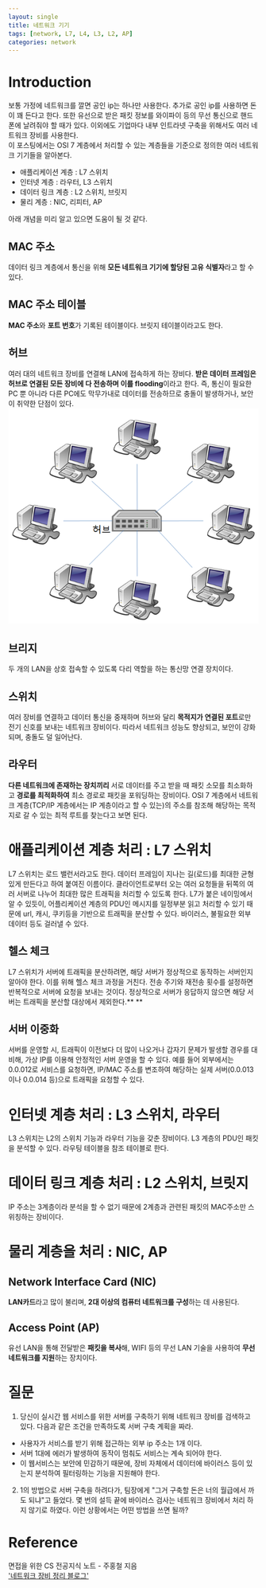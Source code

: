 ```yaml
---
layout: single
title: 네트워크 기기
tags: [network, L7, L4, L3, L2, AP]
categories: network
---
```

# Introduction
보통 가정에 네트워크를 깔면 공인 ip는 하나만 사용한다. 추가로 공인 ip를 사용하면 돈이 꽤 든다고 한다.
또한 유선으로 받은 패킷 정보를 와이파이 등의 무선 통신으로 핸드폰에 날려줘야 할 때가 있다.
이외에도 기업마다 내부 인트라넷 구축을 위해서도 여러 네트워크 장비를 사용한다.    
이 포스팅에서는 OSI 7 계층에서 처리할 수 있는 계층들을 기준으로 정의한 여러 네트워크 기기들을 알아본다.
- 애플리케이션 계층 : L7 스위치
- 인터넷 계층 : 라우터, L3 스위치
- 데이터 링크 계층 : L2 스위치, 브릿지
- 물리 계층 : NIC, 리피터, AP

아래 개념을 미리 알고 있으면 도움이 될 것 같다.
## MAC 주소
데이터 링크 계층에서 통신을 위해 **모든 네트워크 기기에 할당된 고유 식별자**라고 할 수 있다.

## MAC 주소 테이블
**MAC 주소**와 **포트 번호**가 기록된 테이블이다. 브릿지 테이블이라고도 한다.

## 허브
여러 대의 네트워크 장비를 연결해 LAN에 접속하게 하는 장비다.
**받은 데이터 프레임은 허브로 연결된 모든 장비에 다 전송하며 이를 flooding**이라고 한다.
즉, 통신이 필요한 PC 뿐 아니라 다른 PC에도 막무가내로 데이터를 전송하므로 충돌이 발생하거나, 보안이 취약한 단점이 있다.
![](./../../../assets/images/2022-08-12-네트워크기기_images/1660394767994.png)

## 브리지
두 개의 LAN을 상호 접속할 수 있도록 다리 역할을 하는 통신망 연결 장치이다.

## 스위치
여러 장비를 연결하고 데이터 통신을 중재하며 허브와 달리 **목적지가 연결된 포트**로만 전기 신호를 보내는 네트워크 장비이다.
따라서 네트워크 성능도 향상되고, 보안이 강화되며, 충돌도 덜 일어난다.

## 라우터
**다른 네트워크에 존재하는 장치끼리** 서로 데이터를 주고 받을 때 패킷 소모를 최소화하고 
**경로를 최적화하여** 최소 경로로 패킷을 포워딩하는 장비이다.
OSI 7 계층에서 네트워크 계층(TCP/IP 계층에서는 IP 계층이라고 할 수 있는)의 주소를 참조해
해당하는 목적지로 갈 수 있는 최적 루트를 찾는다고 보면 된다.

# 애플리케이션 계층 처리 : L7 스위치
L7 스위치는 로드 밸런서라고도 한다. 
데이터 프레임이 지나는 길(로드)를 최대한 균형있게 만든다고 하여 붙여진 이름이다.
클라이언트로부터 오는 여러 요청들을 뒤쪽의 여러 서버로 나누어 최대한 많은 트래픽을 처리할 수 있도록 한다.
L7가 붙은 네이밍에서 알 수 있듯이, 어플리케이션 계층의 PDU인 메시지를 일정부분 읽고 처리할 수 있기 때문에
url, 캐시, 쿠키등을 기반으로 트래픽을 분산할 수 있다.  바이러스, 불필요한 외부 데이터 등도 걸러낼 수 있다.

## 헬스 체크
L7 스위치가 서버에 트래픽을 분산하려면, 해당 서버가 정상적으로 동작하는 서버인지 알아야 한다.
이를 위해 헬스 체크 과정을 거친다. 전송 주기와 재전송 횟수를 설정하면 반복적으로 서버에 요청을 보내는 것이다.
정상적으로 서버가 응답하지 않으면 해당 서버는 트래픽을 분산할 대상에서 제외한다.**
**
## 서버 이중화
서버를 운영할 시, 트래픽이 이전보다 더 많이 나오거나 갑자기 문제가 발생할 경우를 대비해, 가상 IP를 이용해
안정적인 서버 운영을 할 수 있다. 예를 들어 외부에서는 0.0.012로 서비스를 요청하면,
IP/MAC 주소를 변조하여 해당하는 실제 서버(0.0.013이나 0.0.014 등)으로 트래픽을 요청할 수 있다.

# 인터넷 계층 처리 : L3 스위치, 라우터
L3 스위치는 L2의 스위치 기능과 라우터 기능을 갖춘 장비이다. 
L3 계층의 PDU인 패킷을 분석할 수 있다.
라우팅 테이블을 참조 테이블로 한다.

# 데이터 링크 계층 처리 : L2 스위치, 브릿지
IP 주소는 3계층이라 분석을 할 수 없기 때문에 2계층과 관련된 패킷의 MAC주소만 스위칭하는 장비이다.

# 물리 계층을 처리 : NIC, AP
## Network Interface Card (NIC)
**LAN카드**라고 많이 불리며, **2대 이상의 컴퓨터 네트워크를 구성**하는 데 사용된다.
    
## Access Point (AP)
유선 LAN을 통해 전달받은 **패킷을 복사**해, WIFI 등의 무선 LAN 기술을 사용하여 **무선 네트워크를 지원**하는 장치이다. 


# 질문

1. 당신이 실시간 웹 서비스를 위한 서버를 구축하기 위해 네트워크 장비를 검색하고 있다. 다음과 같은 조건을 만족하도록 서버 구축 계획을 짜라.     
- 사용자가 서비스를 받기 위해 접근하는 외부 ip 주소는 1개 이다.   
- 서버 1대에 에러가 발생하여 동작이 멈춰도 서비스는 계속 되어야 한다.
- 이 웹서비스는 보안에 민감하기 때문에, 장비 자체에서 데이터에 바이러스 등이 있는지 분석하여 필터링하는 기능을 지원해야 한다. 
 
2. 1의 방법으로 서버 구축을 하려다가, 팀장에게 "그거 구축할 돈은 너의 월급에서 까도 되냐"고 들었다.
 몇 번의 설득 끝에 바이러스 검사는 네트워크 장비에서 처리 하지 않기로 하였다. 이런 상황에서는 어떤 방법을 쓰면 될까?


# Reference
면접을 위한 CS 전공지식 노트 - 주홍철 지음     
['네트워크 장비 정리 블로그'](https://yys630.tistory.com/27)